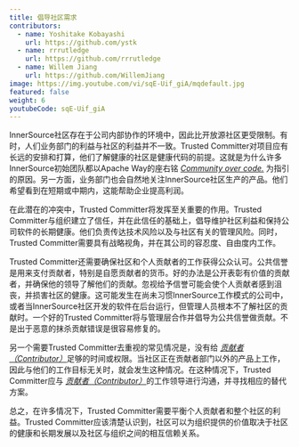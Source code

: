```yaml
---
title: 倡导社区需求
contributors:
  - name: Yoshitake Kobayashi
    url: https://github.com/ystk
  - name: rrrutledge
    url: https://github.com/rrrutledge
  - name: Willem Jiang
    url: https://github.com/WillemJiang
image: https://img.youtube.com/vi/sqE-Uif_giA/mqdefault.jpg
featured: false
weight: 6
youtubeCode: sqE-Uif_giA
---
```

<div class="paragraph">
<p>InnerSource社区存在于公司内部协作的环境中，因此比开放源社区更受限制。有时，人们业务部门的利益与社区的利益并不一致。Trusted Committer对项目应有长远的安排和打算，他们了解健康的社区是健康代码的前提。这就是为什么许多InnerSource初始团队都以Apache Way的座右铭 <a href="http://theapacheway.com/community-over-code/"><em>Community over code.</em></a> 为指引的原因。另一方面，业务部门也会自然地关注InnerSource社区生产的产品。他们希望看到在短期或中期内，这能帮助企业提高利润。</p>
</div>
<div class="paragraph">
<p>在此潜在的冲突中，Trusted Committer将发挥至关重要的作用。Trusted Committer与组织建立了信任，并在此信任的基础上，倡导维护社区利益和保持公司软件的长期健康。他们负责传达技术风险以及与社区有关的管理风险。同时，Trusted Committer需要具有战略视角，并在其公司的容忍度、自由度内工作。</p>
</div>
<div class="paragraph">
<p>Trusted Committer还需要确保社区和个人贡献者的工作获得公众认可。公共信誉是用来支付贡献者，特别是自愿贡献者的货币。好的办法是公开表彰有价值的贡献者，并确保他的领导了解他们的贡献。忽视给予信誉可能会使个人贡献者感到沮丧，并损害社区的健康。这可能发生在尚未习惯InnerSource工作模式的公司中，或者当InnerSource社区开发的软件在后台运行，但管理人员根本不了解社区的贡献时。一个好的Trusted Committer将与管理层合作并倡导为公共信誉做贡献。不是出于恶意的抹杀贡献错误是很容易修复的。</p>
</div>
<div class="paragraph">
<p>另一个需要Trusted Committer去重视的常见情况是，没有给 <a href="https://innersourcecommons.org/zh/learn/learning-path/contributor"><em>贡献者（Contributor）</em></a>足够的时间或权限。当社区正在贡献者部门以外的产品上工作，因此与他们的工作目标无关时，就会发生这种情况。在这种情况下，Trusted Committer应与 <a href="https://innersourcecommons.org/zh/learn/learning-path/contributor"><em>贡献者（Contributor）</em></a>的工作领导进行沟通，并寻找相应的替代方案。</p>
</div>
<div class="paragraph">
<p>总之，在许多情况下，Trusted Committer需要平衡个人贡献者和整个社区的利益。Trusted Committer应该清楚认识到，社区可以为组织提供的价值取决于社区的健康和长期发展以及社区与组织之间的相互信赖关系。</p>
</div>
<!--- This file autogenerated from https://github.com/InnerSourceCommons/InnerSourceLearningPath/blob/master/scripts -->